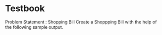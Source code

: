 # Testbook
Problem Statement : Shopping Bill 
Create a Shoppping Bill with the help of the following sample output.
